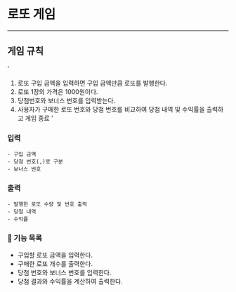 # 로또 게임
---

## 게임 규칙
'
1. 로또 구입 금액을 입력하면 구입 금액만큼 로또를 발행한다.
2. 로또 1장의 가격은 1000원이다.
3. 당첨번호와 보너스 번호를 입력받는다.
4. 사용자가 구매한 로또 번호와 당첨 번호를 비교하여 당첨 내역 및 수익률을 출력하고 게임 종료
'

### 입력
	- 구입 금액
	- 당첨 번호(,)로 구분
	- 보너스 번호

### 출력
	- 발행한 로또 수량 및 번호 출력
	- 당첨 내역
	- 수익률

### :pencil: 기능 목록

- 구입할 로또 금액을 입력한다.
- 구매한 로또 개수를 출력한다.
- 당첨 번호와 보너스 번호를 입력한다.
- 당첨 결과와 수익률을 계산하여 출력한다.
